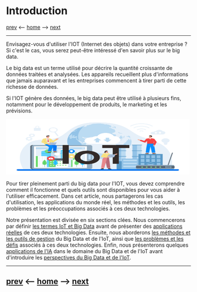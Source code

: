 # **Introduction**

[prev](/pages/introduction.md) <-- [home](/README.md) --> [next](/pages/definitions-big-data-et-iot.md)

-------
Envisagez-vous d'utiliser l'IOT (Internet des objets) dans votre entreprise ? Si c'est le cas, vous serez peut-être intéressé d'en savoir plus sur le big data.

Le big data est un terme utilisé pour décrire la quantité croissante de données traitées et analysées. Les appareils recueillent plus d'informations que jamais auparavant et les entreprises commencent à tirer parti de cette richesse de données.

Si l'IOT génère des données, le big data peut être utilisé à plusieurs fins, notamment pour le développement de produits, le marketing et les prévisions.

<img src="../assets/iot-bigdata-intro.jpg" width="500" height="150" />

Pour tirer pleinement parti du big data pour l'IOT, vous devez comprendre comment il fonctionne et quels outils sont disponibles pour vous aider à l'utiliser efficacement. Dans cet article, nous partagerons les cas d'utilisation, les applications du monde réel, les méthodes et les outils, les problèmes et les préoccupations associés à ces deux technologies.

Notre présentation est divisée en six sections clées. Nous commencerons par définir [les termes IoT et Big Data](/pages/definitions-big-data-et-iot.md) avant de présenter des [applications réelles](/pages/cas-dusages.md) de ces deux technologies. Ensuite, nous aborderons [les méthodes et les outils de gestion](/pages/approches-et-outils.md) du Big Data et de l'IoT, ainsi que [les problèmes et les défis](/pages/enjeux-et-defis.md) associés à ces deux technologies. Enfin, nous présenterons quelques [applications de l'IA](/pages/applications-de-ia.md) dans le domaine du Big Data et de l'IoT avant d'introduire les [perspectives du Big Data et de l'IoT](/pages/perspectives-futures.md).

-------
[prev](/pages/introduction.md) <-- [home](/README.md) --> [next](/pages/definitions-big-data-et-iot.md)
-
